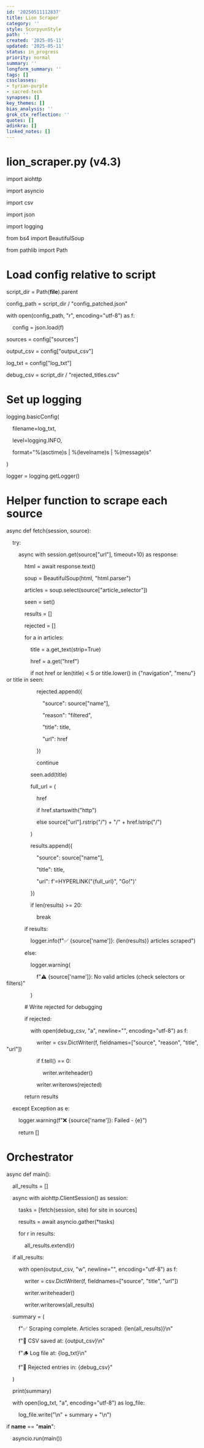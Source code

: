 ```yaml
---
id: '20250511112837'
title: Lion Scraper
category: ''
style: ScorpyunStyle
path: ''
created: '2025-05-11'
updated: '2025-05-11'
status: in_progress
priority: normal
summary: ''
longform_summary: ''
tags: []
cssclasses:
- tyrian-purple
- sacred-tech
synapses: []
key_themes: []
bias_analysis: ''
grok_ctx_reflection: ''
quotes: []
adinkra: []
linked_notes: []
---
```


# lion_scraper.py (v4.3)

  

import aiohttp

import asyncio

import csv

import json

import logging

from bs4 import BeautifulSoup

from pathlib import Path

  

# Load config relative to script

script_dir = Path(__file__).parent

config_path = script_dir / "config_patched.json"

  

with open(config_path, "r", encoding="utf-8") as f:

    config = json.load(f)

  

sources = config["sources"]

output_csv = config["output_csv"]

log_txt = config["log_txt"]

debug_csv = script_dir / "rejected_titles.csv"

  

# Set up logging

logging.basicConfig(

    filename=log_txt,

    level=logging.INFO,

    format="%(asctime)s | %(levelname)s | %(message)s"

)

logger = logging.getLogger()

  
  

# Helper function to scrape each source

async def fetch(session, source):

    try:

        async with session.get(source["url"], timeout=10) as response:

            html = await response.text()

            soup = BeautifulSoup(html, "html.parser")

            articles = soup.select(source["article_selector"])

  

            seen = set()

            results = []

            rejected = []

  

            for a in articles:

                title = a.get_text(strip=True)

                href = a.get("href")

  

                if not href or len(title) < 5 or title.lower() in {"navigation", "menu"} or title in seen:

                    rejected.append({

                        "source": source["name"],

                        "reason": "filtered",

                        "title": title,

                        "url": href

                    })

                    continue

  

                seen.add(title)

  

                full_url = (

                    href

                    if href.startswith("http")

                    else source["url"].rstrip("/") + "/" + href.lstrip("/")

                )

  

                results.append({

                    "source": source["name"],

                    "title": title,

                    "url": f'=HYPERLINK("{full_url}", "Go!")'

                })

  

                if len(results) >= 20:

                    break

  

            if results:

                logger.info(f"✅ {source['name']}: {len(results)} articles scraped")

            else:

                logger.warning(

                    f"⚠️ {source['name']}: No valid articles (check selectors or filters)"

                )

  

            # Write rejected for debugging

            if rejected:

                with open(debug_csv, "a", newline="", encoding="utf-8") as f:

                    writer = csv.DictWriter(f, fieldnames=["source", "reason", "title", "url"])

                    if f.tell() == 0:

                        writer.writeheader()

                    writer.writerows(rejected)

  

            return results

  

    except Exception as e:

        logger.warning(f"❌ {source['name']}: Failed - {e}")

        return []

  
  

# Orchestrator

async def main():

    all_results = []

  

    async with aiohttp.ClientSession() as session:

        tasks = [fetch(session, site) for site in sources]

        results = await asyncio.gather(*tasks)

  

        for r in results:

            all_results.extend(r)

  

    if all_results:

        with open(output_csv, "w", newline="", encoding="utf-8") as f:

            writer = csv.DictWriter(f, fieldnames=["source", "title", "url"])

            writer.writeheader()

            writer.writerows(all_results)

  

    summary = (

        f"✅ Scraping complete. Articles scraped: {len(all_results)}\n"

        f"📄 CSV saved at: {output_csv}\n"

        f"🪵 Log file at: {log_txt}\n"

        f"🔎 Rejected entries in: {debug_csv}"

    )

  

    print(summary)

  

    with open(log_txt, "a", encoding="utf-8") as log_file:

        log_file.write("\n" + summary + "\n")

  
  

if __name__ == "__main__":

    asyncio.run(main())